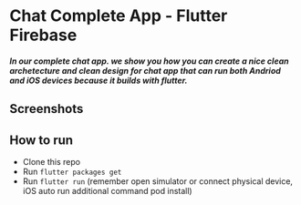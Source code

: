 # Chat Complete App - Flutter Firebase

##### In our complete chat app. we show you how you can create a nice clean archetecture and clean design for chat app that can run both Andriod and iOS devices because it builds with flutter.

## Screenshots


## How to run
- Clone this repo
- Run `flutter packages get`
- Run  `flutter run` (remember open simulator or connect physical device, iOS auto run additional command pod install)
